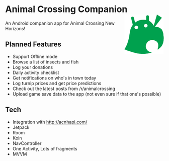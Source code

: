 # Animal Crossing Companion  <img src="app/src/main/res/drawable-v24/animal_crossing_android.png" width="125" height="125" align="right"> 

An Android companion app for Animal Crossing New Horizons!

## Planned Features
* Support Offline mode
* Browse a list of insects and fish 
* Log your donations
* Daily activity checklist
* Get notifications on who's in town today
* Log turnip prices and get price predictions
* Check out the latest posts from /r/animalcrossing
* Upload game save data to the app (not even sure if that one's possible)

## Tech
* Integration with http://acnhapi.com/
* Jetpack
* Room
* Koin
* NavController
* One Activity, Lots of fragments
* MVVM
